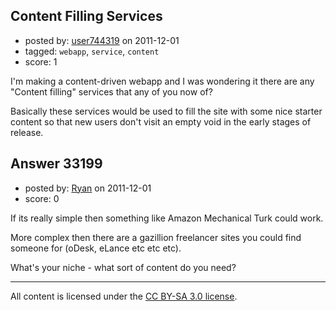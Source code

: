 ## Content Filling Services

- posted by: [user744319](https://stackexchange.com/users/-1/13425-user744319) on 2011-12-01
- tagged: `webapp`, `service`, `content`
- score: 1

I'm making a content-driven webapp and I was wondering it there are any "Content filling" services that any of you now of?

Basically these services would be used to fill the site with some nice starter content so that new users don't visit an empty void in the early stages of release.


## Answer 33199

- posted by: [Ryan](https://stackexchange.com/users/-1/465-ryan) on 2011-12-01
- score: 0

If its really simple then something like Amazon Mechanical Turk could work.

More complex then there are a gazillion freelancer sites you could find someone for (oDesk, eLance etc etc etc).

What's your niche - what sort of content do you need?



---

All content is licensed under the [CC BY-SA 3.0 license](https://creativecommons.org/licenses/by-sa/3.0/).

